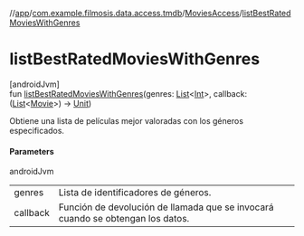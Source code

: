//[app](../../../index.md)/[com.example.filmosis.data.access.tmdb](../index.md)/[MoviesAccess](index.md)/[listBestRatedMoviesWithGenres](list-best-rated-movies-with-genres.md)

# listBestRatedMoviesWithGenres

[androidJvm]\
fun [listBestRatedMoviesWithGenres](list-best-rated-movies-with-genres.md)(genres: [List](https://kotlinlang.org/api/latest/jvm/stdlib/kotlin.collections/-list/index.html)&lt;[Int](https://kotlinlang.org/api/latest/jvm/stdlib/kotlin/-int/index.html)&gt;, callback: ([List](https://kotlinlang.org/api/latest/jvm/stdlib/kotlin.collections/-list/index.html)&lt;[Movie](../../com.example.filmosis.data.model.tmdb/-movie/index.md)&gt;) -&gt; [Unit](https://kotlinlang.org/api/latest/jvm/stdlib/kotlin/-unit/index.html))

Obtiene una lista de películas mejor valoradas con los géneros especificados.

#### Parameters

androidJvm

| | |
|---|---|
| genres | Lista de identificadores de géneros. |
| callback | Función de devolución de llamada que se invocará cuando se obtengan los datos. |
